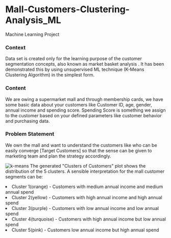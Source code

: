# Mall-Customers-Clustering-Analysis_ML
Machine Learning Project
### Context
Data set is created only for the learning purpose of the customer segmentation concepts, also known as market basket analysis . It has been demonstrated this by using unsupervised ML technique (K-Means Clustering Algorithm) in the simplest form.
### Content
We are owing a supermarket mall and through membership cards, we have some basic data about your customers like Customer ID, age, gender, annual income and spending score. Spending Score is something we assign to the customer based on your defined parameters like customer behavior and purchasing data.
### Problem Statement
We own the mall and want to understand the customers like who can be easily converge [Target Customers] so that the sense can be given to marketing team and plan the strategy accordingly.

![k-means](https://user-images.githubusercontent.com/46905124/98928919-7263f500-24eb-11eb-93e3-c18667d7f884.jpg)
The generated "Clusters of Customers" plot shows the distribution of the 5 clusters. A sensible interpretation for the mall customer segments can be:
<li>Cluster 1(orange) - Customers with medium annual income and medium annual spend</li>
<li>Cluster 2(yellow) - Customers with high annual income and high annual spend</li>
<li>Cluster 3(purple) - Customers with low annual income and low annual spend</li>
<li>Cluster 4(turquoise) - Customers with high annual income but low annual spend</li>
<li>Cluster 5(pink) - Customers low annual income but high annual spend</li>
